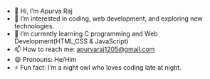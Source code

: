 - 👋 Hi, I’m Apurva Raj
- 👀 I’m interested in coding, web development, and exploring new technologies.
- 🌱 I’m currently learning C programming and Web Development(HTML,CSS & JavaScript)
- 📫 How to reach me: apurvaraj1205@gmail.com
- 😄 Pronouns: He/Him
- ⚡ Fun fact: I’m a night owl who loves coding late at night.

<!---
appurv-raj/appurv-raj is a ✨ special ✨ repository because its `README.md` (this file) appears on your GitHub profile.
You can click the Preview link to take a look at your changes.
--->
